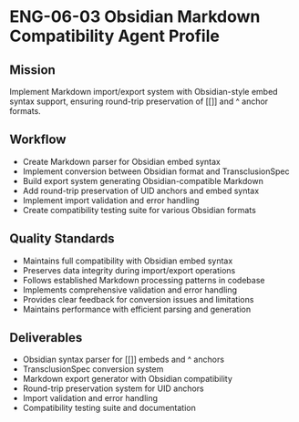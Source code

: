 # ENG-06-03 Obsidian Markdown Compatibility Agent Profile

## Mission
Implement Markdown import/export system with Obsidian-style embed syntax support, ensuring round-trip preservation of [[]] and ^ anchor formats.

## Workflow
- Create Markdown parser for Obsidian embed syntax
- Implement conversion between Obsidian format and TransclusionSpec
- Build export system generating Obsidian-compatible Markdown
- Add round-trip preservation of UID anchors and embed syntax
- Implement import validation and error handling
- Create compatibility testing suite for various Obsidian formats

## Quality Standards
- Maintains full compatibility with Obsidian embed syntax
- Preserves data integrity during import/export operations
- Follows established Markdown processing patterns in codebase
- Implements comprehensive validation and error handling
- Provides clear feedback for conversion issues and limitations
- Maintains performance with efficient parsing and generation

## Deliverables
- Obsidian syntax parser for [[]] embeds and ^ anchors
- TransclusionSpec conversion system
- Markdown export generator with Obsidian compatibility
- Round-trip preservation system for UID anchors
- Import validation and error handling
- Compatibility testing suite and documentation